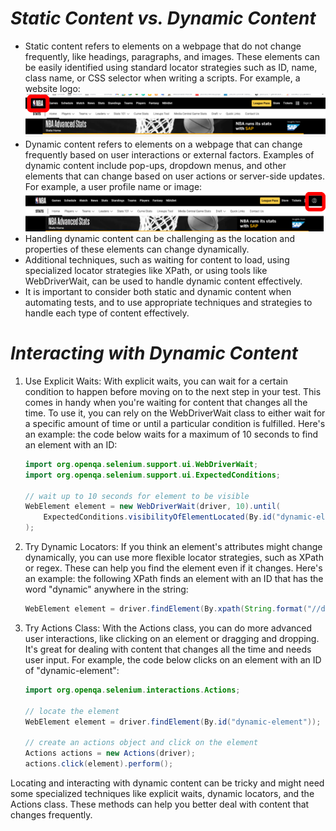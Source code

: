 # *Static Content vs. Dynamic Content*
- Static content refers to elements on a webpage that do not change frequently, like headings, paragraphs, and images.
These elements can be easily identified using standard locator strategies such as ID, name, class name, or CSS selector when writing a scripts.
For example, a website logo: 
![.guides/img/image5](./image5.png)
- Dynamic content refers to elements on a webpage that can change frequently based on user interactions or external factors.
Examples of dynamic content include pop-ups, dropdown menus, and other elements that can change based on user actions or server-side updates.
For example, a user profile name or image:
![.guides/img/image4](./image4.png)
- Handling dynamic content can be challenging as the location and properties of these elements can change dynamically.
- Additional techniques, such as waiting for content to load, using specialized locator strategies like XPath, or using tools like WebDriverWait, can be used to handle dynamic content effectively.
- It is important to consider both static and dynamic content when automating tests, and to use appropriate techniques and strategies to handle each type of content effectively.
# *Interacting with Dynamic Content*
1. Use Explicit Waits: With explicit waits, you can wait for a certain condition to happen before moving on to the next step in your test. 
This comes in handy when you're waiting for content that changes all the time. 
To use it, you can rely on the WebDriverWait class to either wait for a specific amount of time or until a particular condition is fulfilled.
Here's an example: the code below waits for a maximum of 10 seconds to find an element with an ID:
    ```Java
    import org.openqa.selenium.support.ui.WebDriverWait;
    import org.openqa.selenium.support.ui.ExpectedConditions;

    // wait up to 10 seconds for element to be visible
    WebElement element = new WebDriverWait(driver, 10).until(
        ExpectedConditions.visibilityOfElementLocated(By.id("dynamic-element"))
    );
    ```
2. Try Dynamic Locators: If you think an element's attributes might change dynamically, you can use more flexible locator strategies, such as XPath or regex. These can help you find the element even if it changes.
Here's an example: the following XPath finds an element with an ID that has the word "dynamic" anywhere in the string:
    ```Java
    WebElement element = driver.findElement(By.xpath(String.format("//div[contains(@id,'%s')]",dynamicId)));
    ```
3. Try Actions Class: With the Actions class, you can do more advanced user interactions, like clicking on an element or dragging and dropping.
It's great for dealing with content that changes all the time and needs user input.
For example, the code below clicks on an element with an ID of "dynamic-element":
    ```Java
    import org.openqa.selenium.interactions.Actions;

    // locate the element
    WebElement element = driver.findElement(By.id("dynamic-element"));

    // create an actions object and click on the element
    Actions actions = new Actions(driver);
    actions.click(element).perform();
    ```
Locating and interacting with dynamic content can be tricky and might need some specialized techniques like explicit waits, dynamic locators, and the Actions class. These methods can help you better deal with content that changes frequently.